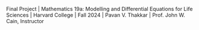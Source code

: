 Final Project | Mathematics 19a: Modelling and Differential Equations for  Life Sciences | Harvard College | Fall 2024 | Pavan V. Thakkar | Prof. John W. Cain, Instructor
